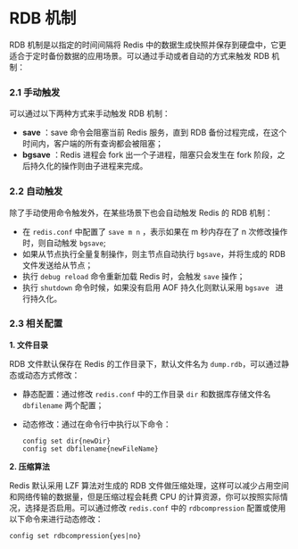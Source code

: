 # RDB 机制

RDB 机制是以指定的时间间隔将 Redis 中的数据生成快照并保存到硬盘中，它更适合于定时备份数据的应用场景。可以通过手动或者自动的方式来触发 RDB 机制：

### 2.1 手动触发

可以通过以下两种方式来手动触发 RDB 机制：

- **save** ：save 命令会阻塞当前 Redis 服务，直到 RDB 备份过程完成，在这个时间内，客户端的所有查询都会被阻塞；
- **bgsave** ：Redis 进程会 fork 出一个子进程，阻塞只会发生在 fork 阶段，之后持久化的操作则由子进程来完成。

### 2.2 自动触发

除了手动使用命令触发外，在某些场景下也会自动触发 Redis 的 RDB 机制：

- 在 `redis.conf` 中配置了 `save m n` ，表示如果在 m 秒内存在了 n 次修改操作时，则自动触发 `bgsave`;
- 如果从节点执行全量复制操作，则主节点自动执行 `bgsave`，并将生成的 RDB 文件发送给从节点；
- 执行 `debug reload` 命令重新加载 Redis 时，会触发 `save` 操作；
- 执行 `shutdown` 命令时候，如果没有启用 AOF 持久化则默认采用 `bgsave ` 进行持久化。

### 2.3 相关配置

**1. 文件目录**

RDB 文件默认保存在 Redis 的工作目录下，默认文件名为 `dump.rdb`，可以通过静态或动态方式修改：

- 静态配置：通过修改 `redis.conf` 中的工作目录 `dir` 和数据库存储文件名 `dbfilename` 两个配置；

- 动态修改：通过在命令行中执行以下命令：

  ```shell
  config set dir{newDir}
  config set dbfilename{newFileName}
  ```

**2. 压缩算法**

Redis 默认采用 LZF 算法对生成的 RDB 文件做压缩处理，这样可以减少占用空间和网络传输的数据量，但是压缩过程会耗费 CPU 的计算资源，你可以按照实际情况，选择是否启用。可以通过修改 `redis.conf` 中的 `rdbcompression` 配置或使用以下命令来进行动态修改：

```shell
config set rdbcompression{yes|no}
```
